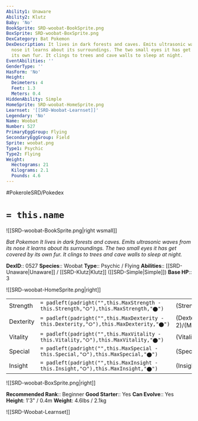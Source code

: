 ```yaml
---
Ability1: Unaware
Ability2: Klutz
Baby: 'No'
BookSprite: SRD-woobat-BookSprite.png
BoxSprite: SRD-woobat-BoxSprite.png
DexCategory: Bat Pokemon
DexDescription: It lives in dark forests and caves. Emits ultrasonic waves from its
  nose it learns about its surroundings. The two small eyes it has get covered by
  its own fur. It clings to trees and cave walls to sleep at night.
EventAbilities: ''
GenderType: ''
HasForm: 'No'
Height:
  Deimeters: 4
  Feet: 1.3
  Meters: 0.4
HiddenAbility: Simple
HomeSprite: SRD-woobat-HomeSprite.png
Learnset: '[[SRD-Woobat-Learnset]]'
Legendary: 'No'
Name: Woobat
Number: 527
PrimaryEggGroup: Flying
SecondaryEggGroup: Field
Sprite: woobat.png
Type1: Psychic
Type2: Flying
Weight:
  Hectograms: 21
  Kilograms: 2.1
  Pounds: 4.6
---
```


#PokeroleSRD/Pokedex

# `= this.name`

![[SRD-woobat-BookSprite.png|right wsmall]]

*Bat Pokemon*
*It lives in dark forests and caves. Emits ultrasonic waves from its nose it learns about its surroundings. The two small eyes it has get covered by its own fur. It clings to trees and cave walls to sleep at night.*

**DexID**:: 0527
**Species**:: Woobat
**Type**:: Psychic / Flying
**Abilities**:: [[SRD-Unaware|Unaware]] / [[SRD-Klutz|Klutz]] ([[SRD-Simple|Simple]])
**Base HP**:: 3

![[SRD-woobat-HomeSprite.png|right]]

|           |                                                                                        |                                          |
| --------- | -------------------------------------------------------------------------------------- | ---------------------------------------- |
| Strength  | `= padleft(padright("",this.MaxStrength - this.Strength,"⭘"),this.MaxStrength,"⬤")`    | (Strength::2)/(MaxStrength::4)   |
| Dexterity | `= padleft(padright("",this.MaxDexterity - this.Dexterity,"⭘"),this.MaxDexterity,"⬤")` | (Dexterity:: 2)/(MaxDexterity::5) |
| Vitality  | `= padleft(padright("",this.MaxVitality - this.Vitality,"⭘"),this.MaxVitality,"⬤")`    | (Vitality::1)/(MaxVitality::3)   |
| Special   | `= padleft(padright("",this.MaxSpecial - this.Special,"⭘"),this.MaxSpecial,"⬤")`       | (Special::2)/(MaxSpecial::4)     |
| Insight   | `= padleft(padright("",this.MaxInsight - this.Insight,"⭘"),this.MaxInsight,"⬤")`       | (Insight::1)/(MaxInsight::3)     |

![[SRD-woobat-BoxSprite.png|right]]

**Recommended Rank**:: Beginner
**Good Starter**:: Yes
**Can Evolve**:: Yes
**Height**: 1'3" / 0.4m
**Weight**: 4.6lbs / 2.1kg

![[SRD-Woobat-Learnset]]